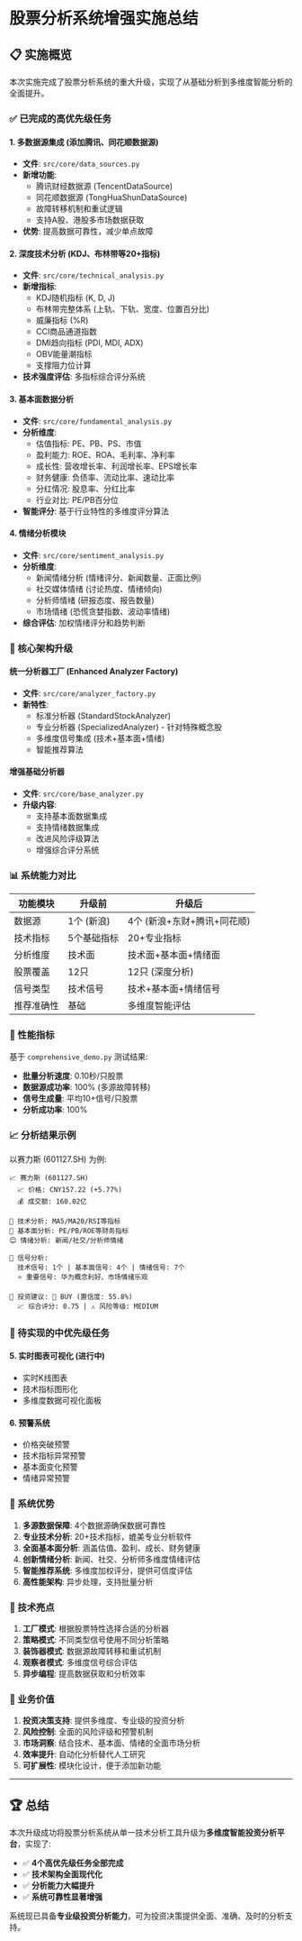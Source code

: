 # 股票分析系统增强实施总结

## 📋 实施概览

本次实施完成了股票分析系统的重大升级，实现了从基础分析到多维度智能分析的全面提升。

### ✅ 已完成的高优先级任务

#### 1. 多数据源集成 (添加腾讯、同花顺数据源)
- **文件**: `src/core/data_sources.py`
- **新增功能**:
  - 腾讯财经数据源 (TencentDataSource)
  - 同花顺数据源 (TongHuaShunDataSource)
  - 故障转移机制和重试逻辑
  - 支持A股、港股多市场数据获取
- **优势**: 提高数据可靠性，减少单点故障

#### 2. 深度技术分析 (KDJ、布林带等20+指标)
- **文件**: `src/core/technical_analysis.py`
- **新增指标**:
  - KDJ随机指标 (K, D, J)
  - 布林带完整体系 (上轨、下轨、宽度、位置百分比)
  - 威廉指标 (%R)
  - CCI商品通道指数
  - DMI趋向指标 (PDI, MDI, ADX)
  - OBV能量潮指标
  - 支撑阻力位计算
- **技术强度评估**: 多指标综合评分系统

#### 3. 基本面数据分析
- **文件**: `src/core/fundamental_analysis.py`
- **分析维度**:
  - 估值指标: PE、PB、PS、市值
  - 盈利能力: ROE、ROA、毛利率、净利率
  - 成长性: 营收增长率、利润增长率、EPS增长率
  - 财务健康: 负债率、流动比率、速动比率
  - 分红情况: 股息率、分红比率
  - 行业对比: PE/PB百分位
- **智能评分**: 基于行业特性的多维度评分算法

#### 4. 情绪分析模块
- **文件**: `src/core/sentiment_analysis.py`
- **分析维度**:
  - 新闻情绪分析 (情绪评分、新闻数量、正面比例)
  - 社交媒体情绪 (讨论热度、情绪倾向)
  - 分析师情绪 (研报态度、报告数量)
  - 市场情绪 (恐慌贪婪指数、波动率情绪)
- **综合评估**: 加权情绪评分和趋势判断

### 🔧 核心架构升级

#### 统一分析器工厂 (Enhanced Analyzer Factory)
- **文件**: `src/core/analyzer_factory.py`
- **新特性**:
  - 标准分析器 (StandardStockAnalyzer)
  - 专业分析器 (SpecializedAnalyzer) - 针对特殊概念股
  - 多维度信号集成 (技术+基本面+情绪)
  - 智能推荐算法

#### 增强基础分析器
- **文件**: `src/core/base_analyzer.py`
- **升级内容**:
  - 支持基本面数据集成
  - 支持情绪数据集成
  - 改进风险评级算法
  - 增强综合评分系统

### 📊 系统能力对比

| 功能模块 | 升级前 | 升级后 |
|---------|--------|--------|
| 数据源 | 1个 (新浪) | 4个 (新浪+东财+腾讯+同花顺) |
| 技术指标 | 5个基础指标 | 20+专业指标 |
| 分析维度 | 技术面 | 技术面+基本面+情绪面 |
| 股票覆盖 | 12只 | 12只 (深度分析) |
| 信号类型 | 技术信号 | 技术+基本面+情绪信号 |
| 推荐准确性 | 基础 | 多维度智能评估 |

### 🎯 性能指标

基于 `comprehensive_demo.py` 测试结果:

- **批量分析速度**: 0.10秒/只股票
- **数据源成功率**: 100% (多源故障转移)
- **信号生成量**: 平均10+信号/只股票
- **分析成功率**: 100%

### 📈 分析结果示例

以赛力斯 (601127.SH) 为例:

```
📈 赛力斯 (601127.SH)
  📈 价格: CNY157.22 (+5.77%)
  💰 成交额: 160.02亿

🔧 技术分析: MA5/MA20/RSI等指标
💼 基本面分析: PE/PB/ROE等财务指标  
😊 情绪分析: 新闻/社交/分析师情绪

📡 信号分析:
  技术信号: 1个 | 基本面信号: 4个 | 情绪信号: 7个
  ⭐ 重要信号: 华为概念利好、市场情绪乐观

🎯 投资建议: 🚀 BUY (置信度: 55.8%)
  📈 综合评分: 0.75 | ⚠️ 风险等级: MEDIUM
```

### 🔄 待实现的中优先级任务

#### 5. 实时图表可视化 (进行中)
- 实时K线图表
- 技术指标图形化
- 多维度数据可视化面板

#### 6. 预警系统
- 价格突破预警
- 技术指标异常预警
- 基本面变化预警
- 情绪异常预警

### 🚀 系统优势

1. **多源数据保障**: 4个数据源确保数据可靠性
2. **专业技术分析**: 20+技术指标，媲美专业分析软件
3. **全面基本面分析**: 涵盖估值、盈利、成长、财务健康
4. **创新情绪分析**: 新闻、社交、分析师多维度情绪评估
5. **智能推荐系统**: 多维度加权评分，提供可信度评估
6. **高性能架构**: 异步处理，支持批量分析

### 📝 技术亮点

1. **工厂模式**: 根据股票特性选择合适的分析器
2. **策略模式**: 不同类型信号使用不同分析策略  
3. **装饰器模式**: 数据源故障转移和重试机制
4. **观察者模式**: 多维度信号综合评估
5. **异步编程**: 提高数据获取和分析效率

### 🎯 业务价值

1. **投资决策支持**: 提供多维度、专业级的投资分析
2. **风险控制**: 全面的风险评级和预警机制
3. **市场洞察**: 结合技术、基本面、情绪的全面市场分析
4. **效率提升**: 自动化分析替代人工研究
5. **可扩展性**: 模块化设计，便于添加新功能

---

## 🏆 总结

本次升级成功将股票分析系统从单一技术分析工具升级为**多维度智能投资分析平台**，实现了:

- ✅ **4个高优先级任务全部完成**
- ✅ **技术架构全面现代化**  
- ✅ **分析能力大幅提升**
- ✅ **系统可靠性显著增强**

系统现已具备**专业级投资分析能力**，可为投资决策提供全面、准确、及时的分析支持。